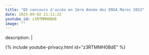 ```yaml
---
title: "Q5 concours d'accès en 1ère Année des ENSA Maroc 2013"
date: 2025-09-02 21:11:22 
youtube_id: z3RTMMH0BdE
image: ""
---
```

description: |
  
{% include youtube-privacy.html id="z3RTMMH0BdE" %}
